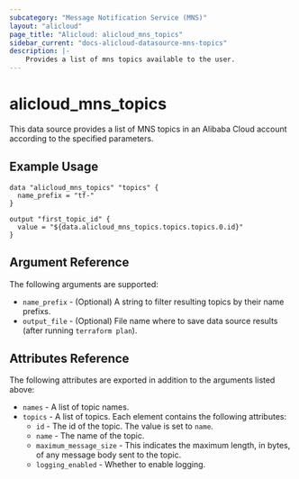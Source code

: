 ```yaml
---
subcategory: "Message Notification Service (MNS)"
layout: "alicloud"
page_title: "Alicloud: alicloud_mns_topics"
sidebar_current: "docs-alicloud-datasource-mns-topics"
description: |-
    Provides a list of mns topics available to the user.
---
```


# alicloud\_mns\_topics

This data source provides a list of MNS topics in an Alibaba Cloud account according to the specified parameters.

## Example Usage

```
data "alicloud_mns_topics" "topics" {
  name_prefix = "tf-"
}

output "first_topic_id" {
  value = "${data.alicloud_mns_topics.topics.topics.0.id}"
}
```

## Argument Reference

The following arguments are supported:

* `name_prefix` - (Optional) A string to filter resulting topics by their name prefixs.
* `output_file` - (Optional) File name where to save data source results (after running `terraform plan`).

## Attributes Reference

The following attributes are exported in addition to the arguments listed above:

* `names` - A list of topic names.
* `topics` - A list of topics. Each element contains the following attributes:
   * `id` - The id of the topic. The value is set to `name`.
   * `name` - The name of the topic.
   * `maximum_message_size` - This indicates the maximum length, in bytes, of any message body sent to the topic.
   * `logging_enabled` - Whether to enable logging.
